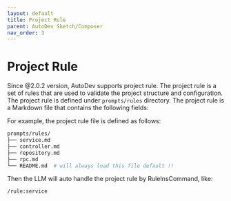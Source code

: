 ```yaml
---
layout: default
title: Project Rule
parent: AutoDev Sketch/Composer
nav_order: 3
---
```


# Project Rule

Since @2.0.2 version, AutoDev supports project rule. The project rule is a set of rules that are used to validate the project
structure and configuration. The project rule is defined under `prompts/rules` directory. The project rule is a Markdown file that contains the following fields:

For example, the project rule file is defined as follows:

```bash
prompts/rules/
├── service.md
├── controller.md
├── repository.md
├── rpc.md
└── README.md  # will always load this file default !!
```

Then the LLM will auto handle the project rule by RuleInsCommand, like:

```devin
/rule:service
```
